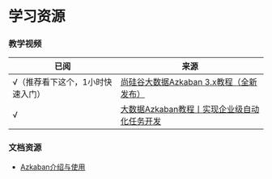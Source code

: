 # 学习资源

### 教学视频

| 已阅                | 来源                                                                       |
|-------------------|--------------------------------------------------------------------------|
| √（推荐看下这个，1小时快速入门） | [尚硅谷大数据Azkaban 3.x教程（全新发布）](https://www.bilibili.com/video/BV1y54y18713) |
| √                 | [大数据Azkaban教程丨实现企业级自动化任务开发](https://www.bilibili.com/video/BV1DK4y1v7Ns) |

### 文档资源

- [Azkaban介绍与使用](https://www.cnblogs.com/xiaopan-cp9/p/15112156.html)
